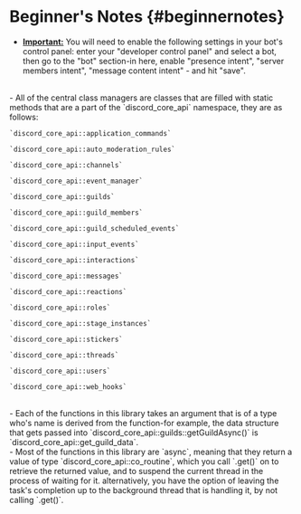 Beginner's Notes {#beginnernotes}
============
- <b><u>Important:</u></b> You will need to enable the following settings in your bot's control panel: enter your "developer control panel" and select a bot, then go to the "bot" section-in here, enable "presence intent", "server members intent", "message content intent" - and hit "save".   
<br>
- All of the central class managers are classes that are filled with static methods that are a part of the `discord_core_api` namespace, they are as follows:   

    `discord_core_api::application_commands`

    `discord_core_api::auto_moderation_rules`
  
    `discord_core_api::channels`
    
    `discord_core_api::event_manager`
    
    `discord_core_api::guilds`
    
    `discord_core_api::guild_members`
    
    `discord_core_api::guild_scheduled_events`
    
    `discord_core_api::input_events`
    
    `discord_core_api::interactions`
    
    `discord_core_api::messages`
    
    `discord_core_api::reactions`
    
    `discord_core_api::roles`
    
    `discord_core_api::stage_instances`
    
    `discord_core_api::stickers`
    
    `discord_core_api::threads`
    
    `discord_core_api::users`
    
    `discord_core_api::web_hooks`   

<br>
- Each of the functions in this library takes an argument that is of a type who's name is derived from the function-for example, the data structure that gets passed into `discord_core_api::guilds::getGuildAsync()` is `discord_core_api::get_guild_data`.   
<br>
- Most of the functions in this library are `async`, meaning that they return a value of type `discord_core_api::co_routine<task_type>`, which you call `.get()` on to retrieve the returned value, and to suspend the current thread in the process of waiting for it. alternatively, you have the option of leaving the task's completion up to the background thread that is handling it, by not calling `.get()`.
